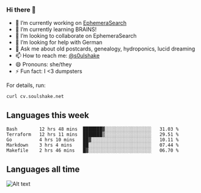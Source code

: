 ### Hi there 👋

<!--
**soulshake/soulshake** is a ✨ _special_ ✨ repository because its `README.md` (this file) appears on your GitHub profile.

Here are some ideas to get you started:

- 🔭 I’m currently working on ...
- 🌱 I’m currently learning ...
- 👯 I’m looking to collaborate on ...
- 🤔 I’m looking for help with ...
- 💬 Ask me about ...
- 📫 How to reach me: ...
- 😄 Pronouns: ...
- ⚡ Fun fact: ...
-->


- 🔭 I’m currently working on [EphemeraSearch](https://www.ephemerasearch.com/)
- 🌱 I’m currently learning BRAINS!
- 👯 I’m looking to collaborate on EphemeraSearch
- 🤔 I’m looking for help with German
- 💬 Ask me about old postcards, genealogy, hydroponics, lucid dreaming
- 📫 How to reach me: [@s0ulshake](https://twitter.com/soulshake)
- 😄 Pronouns: she/they
- ⚡ Fun fact: I <3 dumpsters

For details, run:

```
curl cv.soulshake.net
```

## Languages this week

<!--START_SECTION:waka-->
```text
Bash        12 hrs 48 mins  ███████▓░░░░░░░░░░░░░░░░░   31.03 % 
Terraform   12 hrs 11 mins  ███████▒░░░░░░░░░░░░░░░░░   29.51 % 
Go          4 hrs 10 mins   ██▓░░░░░░░░░░░░░░░░░░░░░░   10.11 % 
Markdown    3 hrs 4 mins    ██░░░░░░░░░░░░░░░░░░░░░░░   07.44 % 
Makefile    2 hrs 46 mins   █▓░░░░░░░░░░░░░░░░░░░░░░░   06.70 % 
```
<!--END_SECTION:waka-->

## Languages all time
![Alt text](https://wakatime.com/share/@aj/6aa10b67-a5e9-4fb1-acaf-8692f4385172.svg)
